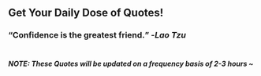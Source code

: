 ## Get Your Daily Dose of Quotes!
### <q>Confidence is the greatest friend.</q> -<em>Lao Tzu</em> <br><br>
##### NOTE: These Quotes will be updated on a frequency basis of 2-3 hours ~
